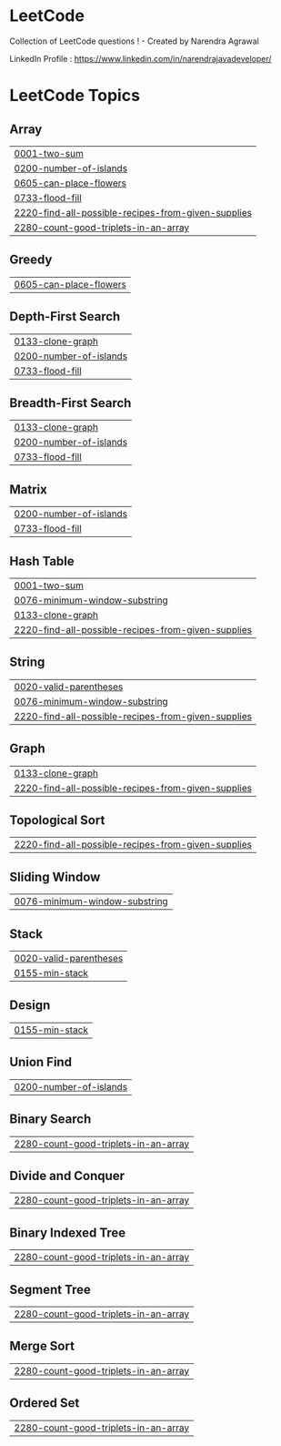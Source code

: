 # LeetCode
Collection of LeetCode questions ! - Created by Narendra Agrawal

LinkedIn Profile : https://www.linkedin.com/in/narendrajavadeveloper/

<!---LeetCode Topics Start-->
# LeetCode Topics
## Array
|  |
| ------- |
| [0001-two-sum](https://github.com/narendrabtechcse/LeetCode/tree/master/0001-two-sum) |
| [0200-number-of-islands](https://github.com/narendrabtechcse/LeetCode/tree/master/0200-number-of-islands) |
| [0605-can-place-flowers](https://github.com/narendrabtechcse/LeetCode/tree/master/0605-can-place-flowers) |
| [0733-flood-fill](https://github.com/narendrabtechcse/LeetCode/tree/master/0733-flood-fill) |
| [2220-find-all-possible-recipes-from-given-supplies](https://github.com/narendrabtechcse/LeetCode/tree/master/2220-find-all-possible-recipes-from-given-supplies) |
| [2280-count-good-triplets-in-an-array](https://github.com/narendrabtechcse/LeetCode/tree/master/2280-count-good-triplets-in-an-array) |
## Greedy
|  |
| ------- |
| [0605-can-place-flowers](https://github.com/narendrabtechcse/LeetCode/tree/master/0605-can-place-flowers) |
## Depth-First Search
|  |
| ------- |
| [0133-clone-graph](https://github.com/narendrabtechcse/LeetCode/tree/master/0133-clone-graph) |
| [0200-number-of-islands](https://github.com/narendrabtechcse/LeetCode/tree/master/0200-number-of-islands) |
| [0733-flood-fill](https://github.com/narendrabtechcse/LeetCode/tree/master/0733-flood-fill) |
## Breadth-First Search
|  |
| ------- |
| [0133-clone-graph](https://github.com/narendrabtechcse/LeetCode/tree/master/0133-clone-graph) |
| [0200-number-of-islands](https://github.com/narendrabtechcse/LeetCode/tree/master/0200-number-of-islands) |
| [0733-flood-fill](https://github.com/narendrabtechcse/LeetCode/tree/master/0733-flood-fill) |
## Matrix
|  |
| ------- |
| [0200-number-of-islands](https://github.com/narendrabtechcse/LeetCode/tree/master/0200-number-of-islands) |
| [0733-flood-fill](https://github.com/narendrabtechcse/LeetCode/tree/master/0733-flood-fill) |
## Hash Table
|  |
| ------- |
| [0001-two-sum](https://github.com/narendrabtechcse/LeetCode/tree/master/0001-two-sum) |
| [0076-minimum-window-substring](https://github.com/narendrabtechcse/LeetCode/tree/master/0076-minimum-window-substring) |
| [0133-clone-graph](https://github.com/narendrabtechcse/LeetCode/tree/master/0133-clone-graph) |
| [2220-find-all-possible-recipes-from-given-supplies](https://github.com/narendrabtechcse/LeetCode/tree/master/2220-find-all-possible-recipes-from-given-supplies) |
## String
|  |
| ------- |
| [0020-valid-parentheses](https://github.com/narendrabtechcse/LeetCode/tree/master/0020-valid-parentheses) |
| [0076-minimum-window-substring](https://github.com/narendrabtechcse/LeetCode/tree/master/0076-minimum-window-substring) |
| [2220-find-all-possible-recipes-from-given-supplies](https://github.com/narendrabtechcse/LeetCode/tree/master/2220-find-all-possible-recipes-from-given-supplies) |
## Graph
|  |
| ------- |
| [0133-clone-graph](https://github.com/narendrabtechcse/LeetCode/tree/master/0133-clone-graph) |
| [2220-find-all-possible-recipes-from-given-supplies](https://github.com/narendrabtechcse/LeetCode/tree/master/2220-find-all-possible-recipes-from-given-supplies) |
## Topological Sort
|  |
| ------- |
| [2220-find-all-possible-recipes-from-given-supplies](https://github.com/narendrabtechcse/LeetCode/tree/master/2220-find-all-possible-recipes-from-given-supplies) |
## Sliding Window
|  |
| ------- |
| [0076-minimum-window-substring](https://github.com/narendrabtechcse/LeetCode/tree/master/0076-minimum-window-substring) |
## Stack
|  |
| ------- |
| [0020-valid-parentheses](https://github.com/narendrabtechcse/LeetCode/tree/master/0020-valid-parentheses) |
| [0155-min-stack](https://github.com/narendrabtechcse/LeetCode/tree/master/0155-min-stack) |
## Design
|  |
| ------- |
| [0155-min-stack](https://github.com/narendrabtechcse/LeetCode/tree/master/0155-min-stack) |
## Union Find
|  |
| ------- |
| [0200-number-of-islands](https://github.com/narendrabtechcse/LeetCode/tree/master/0200-number-of-islands) |
## Binary Search
|  |
| ------- |
| [2280-count-good-triplets-in-an-array](https://github.com/narendrabtechcse/LeetCode/tree/master/2280-count-good-triplets-in-an-array) |
## Divide and Conquer
|  |
| ------- |
| [2280-count-good-triplets-in-an-array](https://github.com/narendrabtechcse/LeetCode/tree/master/2280-count-good-triplets-in-an-array) |
## Binary Indexed Tree
|  |
| ------- |
| [2280-count-good-triplets-in-an-array](https://github.com/narendrabtechcse/LeetCode/tree/master/2280-count-good-triplets-in-an-array) |
## Segment Tree
|  |
| ------- |
| [2280-count-good-triplets-in-an-array](https://github.com/narendrabtechcse/LeetCode/tree/master/2280-count-good-triplets-in-an-array) |
## Merge Sort
|  |
| ------- |
| [2280-count-good-triplets-in-an-array](https://github.com/narendrabtechcse/LeetCode/tree/master/2280-count-good-triplets-in-an-array) |
## Ordered Set
|  |
| ------- |
| [2280-count-good-triplets-in-an-array](https://github.com/narendrabtechcse/LeetCode/tree/master/2280-count-good-triplets-in-an-array) |
<!---LeetCode Topics End-->
